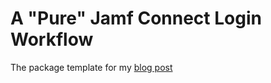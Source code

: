 # A "Pure" Jamf Connect Login Workflow

The package template for my [blog post](https://revidwerd.com/2019/10/28/a-pure-jamf-connect-login-prestage.html)
